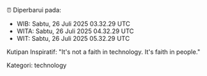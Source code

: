 ⏰ Diperbarui pada:
- WIB: Sabtu, 26 Juli 2025 03.32.29 UTC
- WITA: Sabtu, 26 Juli 2025 04.32.29 UTC
- WIT: Sabtu, 26 Juli 2025 05.32.29 UTC

Kutipan Inspiratif:
"It's not a faith in technology. It's faith in people."


Kategori: technology

